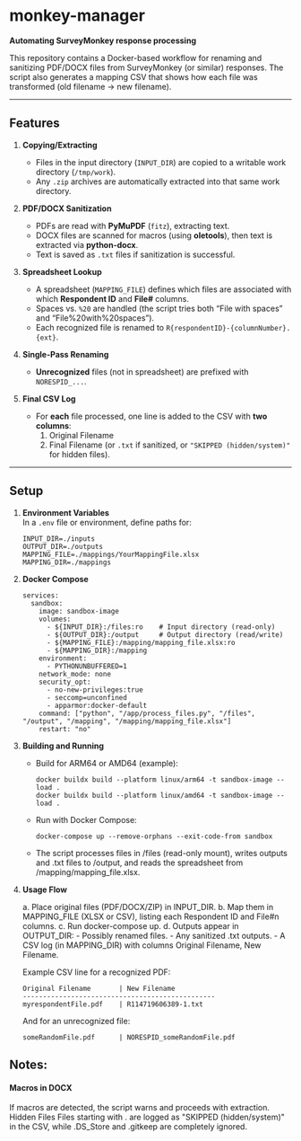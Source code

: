 # monkey-manager

**Automating SurveyMonkey response processing**

This repository contains a Docker-based workflow for renaming and sanitizing PDF/DOCX files from SurveyMonkey (or similar) responses. The script also generates a mapping CSV that shows how each file was transformed (old filename → new filename).

---

## Features

1. **Copying/Extracting**  
   - Files in the input directory (`INPUT_DIR`) are copied to a writable work directory (`/tmp/work`).  
   - Any `.zip` archives are automatically extracted into that same work directory.  

2. **PDF/DOCX Sanitization**  
   - PDFs are read with **PyMuPDF** (`fitz`), extracting text.  
   - DOCX files are scanned for macros (using **oletools**), then text is extracted via **python-docx**.  
   - Text is saved as `.txt` files if sanitization is successful.

3. **Spreadsheet Lookup**  
   - A spreadsheet (`MAPPING_FILE`) defines which files are associated with which **Respondent ID** and **File#** columns.  
   - Spaces vs. `%20` are handled (the script tries both “File with spaces” and “File%20with%20spaces”).  
   - Each recognized file is renamed to `R{respondentID}-{columnNumber}.{ext}`.

4. **Single-Pass Renaming**  
   - **Unrecognized** files (not in spreadsheet) are prefixed with `NORESPID_...`.  

5. **Final CSV Log**  
   - For **each** file processed, one line is added to the CSV with **two columns**:  
     1. Original Filename  
     2. Final Filename (or `.txt` if sanitized, or `"SKIPPED (hidden/system)"` for hidden files).  

---

## Setup

1. **Environment Variables**  
   In a `.env` file or environment, define paths for:  
   ```dotenv
   INPUT_DIR=./inputs
   OUTPUT_DIR=./outputs
   MAPPING_FILE=./mappings/YourMappingFile.xlsx
   MAPPING_DIR=./mappings
   ```

2. **Docker Compose**
   
   ```
   services:
     sandbox:
       image: sandbox-image
       volumes:
         - ${INPUT_DIR}:/files:ro    # Input directory (read-only)
         - ${OUTPUT_DIR}:/output     # Output directory (read/write)
         - ${MAPPING_FILE}:/mapping/mapping_file.xlsx:ro
         - ${MAPPING_DIR}:/mapping
       environment:
         - PYTHONUNBUFFERED=1
       network_mode: none
       security_opt:
         - no-new-privileges:true
         - seccomp=unconfined
         - apparmor:docker-default
       command: ["python", "/app/process_files.py", "/files", "/output", "/mapping", "/mapping/mapping_file.xlsx"]
       restart: "no"
    ```

3. **Building and Running**
   
   - Build for ARM64 or AMD64 (example):
     ```
     docker buildx build --platform linux/arm64 -t sandbox-image --load .
     docker buildx build --platform linux/amd64 -t sandbox-image --load .
     ```

   - Run with Docker Compose:
     ```
     docker-compose up --remove-orphans --exit-code-from sandbox
     ```

   - The script processes files in /files (read-only mount), writes outputs and .txt files to /output, and reads the spreadsheet from /mapping/mapping_file.xlsx.

4. **Usage Flow**

   a. Place original files (PDF/DOCX/ZIP) in INPUT_DIR.
   b. Map them in MAPPING_FILE (XLSX or CSV), listing each Respondent ID and File#n columns.
   c. Run docker-compose up.
   d. Outputs appear in OUTPUT_DIR:
       - Possibly renamed files.
       - Any sanitized .txt outputs.
       - A CSV log (in MAPPING_DIR) with columns Original Filename, New Filename.

   Example CSV line for a recognized PDF:
   ```
   Original Filename       | New Filename
   ------------------------------------------------
   myrespondentFile.pdf    | R114719606389-1.txt
   ```

   And for an unrecognized file:
   ```
   someRandomFile.pdf      | NORESPID_someRandomFile.pdf
   ```

## Notes:

#### Macros in DOCX
If macros are detected, the script warns and proceeds with extraction.
Hidden Files
Files starting with . are logged as "SKIPPED (hidden/system)" in the CSV, while .DS_Store and .gitkeep are completely ignored.